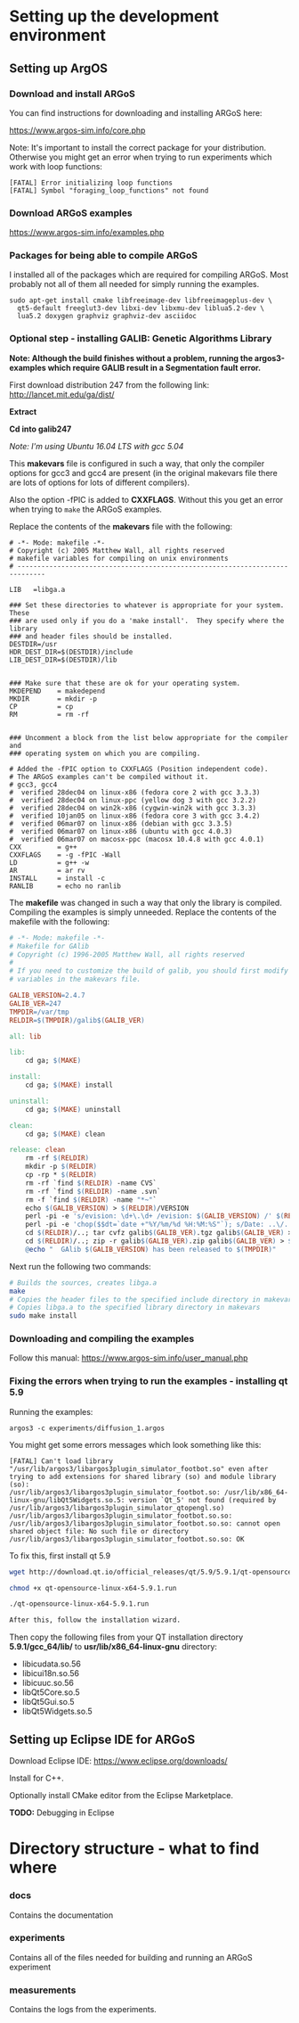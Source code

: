 
# Setting up the development environment

## Setting up ArgOS

### Download and install ARGoS

You can find instructions for downloading and installing ARGoS here:

https://www.argos-sim.info/core.php

Note: It's important to install the correct package for your distribution. Otherwise you might get an error when trying to run experiments which work with loop functions:

```
[FATAL] Error initializing loop functions
[FATAL] Symbol "foraging_loop_functions" not found
```

### Download ARGoS examples

https://www.argos-sim.info/examples.php

### Packages for being able to compile ARGoS

I installed all of the packages which are required for compiling ARGoS. Most probably not all of them all needed for simply running the examples.

```
sudo apt-get install cmake libfreeimage-dev libfreeimageplus-dev \
  qt5-default freeglut3-dev libxi-dev libxmu-dev liblua5.2-dev \
  lua5.2 doxygen graphviz graphviz-dev asciidoc
```

### Optional step - installing GALIB: Genetic Algorithms Library

**Note: Although the build finishes without a problem, running the argos3-examples which require GALIB result in a Segmentation fault error.**

First download distribution 247 from the following link: http://lancet.mit.edu/ga/dist/

**Extract**

**Cd into galib247**

*Note: I'm using Ubuntu 16.04 LTS with gcc 5.04*

This **makevars** file is configured in such a way, that only the compiler options for gcc3 and gcc4 are present (in the original makevars file there are lots of options for lots of different compilers). 

Also the option -fPIC is added to **CXXFLAGS**. Without this you get an error when trying to `make` the ARGoS examples.

Replace the contents of the **makevars** file with the following:

```
# -*- Mode: makefile -*-
# Copyright (c) 2005 Matthew Wall, all rights reserved
# makefile variables for compiling on unix environments
# -----------------------------------------------------------------------------

LIB   =libga.a

### Set these directories to whatever is appropriate for your system.  These 
### are used only if you do a 'make install'.  They specify where the library
### and header files should be installed.
DESTDIR=/usr
HDR_DEST_DIR=$(DESTDIR)/include
LIB_DEST_DIR=$(DESTDIR)/lib


### Make sure that these are ok for your operating system.
MKDEPEND    = makedepend
MKDIR       = mkdir -p
CP          = cp
RM          = rm -rf


### Uncomment a block from the list below appropriate for the compiler and 
### operating system on which you are compiling.

# Added the -fPIC option to CXXFLAGS (Position independent code). 
# The ARGoS examples can't be compiled without it.
# gcc3, gcc4
#  verified 28dec04 on linux-x86 (fedora core 2 with gcc 3.3.3)
#  verified 28dec04 on linux-ppc (yellow dog 3 with gcc 3.2.2)
#  verified 28dec04 on win2k-x86 (cygwin-win2k with gcc 3.3.3)
#  verified 10jan05 on linux-x86 (fedora core 3 with gcc 3.4.2)
#  verified 06mar07 on linux-x86 (debian with gcc 3.3.5)
#  verified 06mar07 on linux-x86 (ubuntu with gcc 4.0.3)
#  verified 06mar07 on macosx-ppc (macosx 10.4.8 with gcc 4.0.1)
CXX         = g++
CXXFLAGS    = -g -fPIC -Wall
LD          = g++ -w
AR          = ar rv
INSTALL     = install -c
RANLIB      = echo no ranlib
```

The **makefile** was changed in such a way that only the library is compiled. Compiling the examples is simply unneeded.
Replace the contents of the makefile with the following:

```makefile
# -*- Mode: makefile -*-
# Makefile for GAlib
# Copyright (c) 1996-2005 Matthew Wall, all rights reserved
#
# If you need to customize the build of galib, you should first modify the
# variables in the makevars file.

GALIB_VERSION=2.4.7
GALIB_VER=247
TMPDIR=/var/tmp
RELDIR=$(TMPDIR)/galib$(GALIB_VER)

all: lib

lib:
	cd ga; $(MAKE)

install:
	cd ga; $(MAKE) install

uninstall:
	cd ga; $(MAKE) uninstall

clean:
	cd ga; $(MAKE) clean

release: clean 
	rm -rf $(RELDIR)
	mkdir -p $(RELDIR)
	cp -rp * $(RELDIR)
	rm -rf `find $(RELDIR) -name CVS`
	rm -rf `find $(RELDIR) -name .svn`
	rm -f `find $(RELDIR) -name "*~"`
	echo $(GALIB_VERSION) > $(RELDIR)/VERSION
	perl -pi -e 's/evision: \d+\.\d+ /evision: $(GALIB_VERSION) /' $(RELDIR)/ga/gaversion.h
	perl -pi -e 'chop($$dt=`date +"%Y/%m/%d %H:%M:%S"`); s/Date: ..\/..\/.. ..:..:.. /Date: $$dt /' $(RELDIR)/ga/gaversion.h
	cd $(RELDIR)/..; tar cvfz galib$(GALIB_VER).tgz galib$(GALIB_VER) > $(TMPDIR)/galib$(GALIB_VER)-manifest-tar.txt
	cd $(RELDIR)/..; zip -r galib$(GALIB_VER).zip galib$(GALIB_VER) > $(TMPDIR)/galib$(GALIB_VER)-manifest-zip.txt
	@echo "  GAlib $(GALIB_VERSION) has been released to $(TMPDIR)"
```

Next run the following two commands:
```bash
# Builds the sources, creates libga.a
make
# Copies the header files to the specified include directory in makevars
# Copies libga.a to the specified library directory in makevars
sudo make install
```

### Downloading and compiling the examples

Follow this manual: https://www.argos-sim.info/user_manual.php

### Fixing the errors when trying to run the examples - installing qt 5.9



Running the examples:
```
argos3 -c experiments/diffusion_1.argos
```

You might get some errors messages which look something like this:

```
[FATAL] Can't load library "/usr/lib/argos3/libargos3plugin_simulator_footbot.so" even after trying to add extensions for shared library (so) and module library (so): 
/usr/lib/argos3/libargos3plugin_simulator_footbot.so: /usr/lib/x86_64-linux-gnu/libQt5Widgets.so.5: version `Qt_5' not found (required by /usr/lib/argos3/libargos3plugin_simulator_qtopengl.so)
/usr/lib/argos3/libargos3plugin_simulator_footbot.so.so: /usr/lib/argos3/libargos3plugin_simulator_footbot.so.so: cannot open shared object file: No such file or directory
/usr/lib/argos3/libargos3plugin_simulator_footbot.so.so: OK
```

To fix this, first install qt 5.9

```bash
wget http://download.qt.io/official_releases/qt/5.9/5.9.1/qt-opensource-linux-x64-5.9.1.run

chmod +x qt-opensource-linux-x64-5.9.1.run

./qt-opensource-linux-x64-5.9.1.run

After this, follow the installation wizard.
```

Then copy the following files from your QT installation directory **5.9.1/gcc_64/lib/** to **usr/lib/x86_64-linux-gnu** directory:
 
 - libicudata.so.56  
 - libicui18n.so.56  
 - libicuuc.so.56  
 - libQt5Core.so.5  
 - libQt5Gui.so.5  
 - libQt5Widgets.so.5

## Setting up Eclipse IDE for ARGoS

Download Eclipse IDE: https://www.eclipse.org/downloads/

Install for C++.

Optionally install CMake editor from the Eclipse Marketplace.

**TODO:** Debugging in Eclipse

# Directory structure - what to find where

### docs

Contains the documentation

### experiments

Contains all of the files needed for building and running an ARGoS experiment

### measurements

Contains the logs from the experiments.